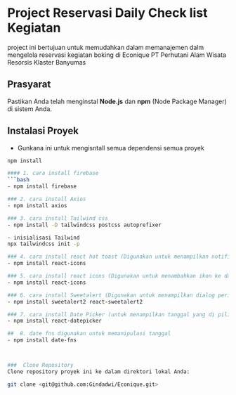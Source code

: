 # Project Reservasi Daily Check list Kegiatan
project ini bertujuan untuk memudahkan dalam memanajemen dalm mengelola reservasi kegiatan boking di Econique 
PT Perhutani Alam Wisata Resorsis Klaster Banyumas



## Prasyarat
Pastikan Anda telah menginstal **Node.js** dan **npm** (Node Package Manager) di sistem Anda.

## Instalasi Proyek
- Gunkana ini untuk mengisntall semua dependensi semua proyek
```bash
npm install

#### 1. cara install firebase
```bash
- npm install firebase

### 2. cara install Axios
- npm install axios

### 3. cara install Tailwind css
- npm install -D tailwindcss postcss autoprefixer

- inisialisasi Tailwind
npx tailwindcss init -p

### 4. cara install react hot toast (Digunakan untuk menampilkan notifikasi toast.)
- npm install react-icons

### 5. cara install react icons (Digunakan untuk menambahkan ikon ke dalam komponen React.)
- npm install react-icons

### 6. cara install Sweetalert (Digunakan untuk menampilkan dialog peringatan atau konfirmasi.)
- npm install sweetalert2 react-sweetalert2

### 7. cara install Date Picker (untuk menampilkan tanggal yang di pilih)
- npm install react-datepicker

##  8. date fns digunakan untuk memanipulasi tanggal
- npm install date-fns



###  Clone Repository
Clone repository proyek ini ke dalam direktori lokal Anda:

git clone <git@github.com:Gindadwi/Econique.git>

